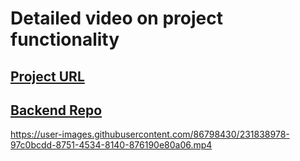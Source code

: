 # Detailed video on project functionality

## [Project URL](https://majestic-kelpie-51f2fe.netlify.app/posts)

## [Backend Repo](https://github.com/md-jishan-ansari/memories_backend)

https://user-images.githubusercontent.com/86798430/231838978-97c0bcdd-8751-4534-8140-876190e80a06.mp4

